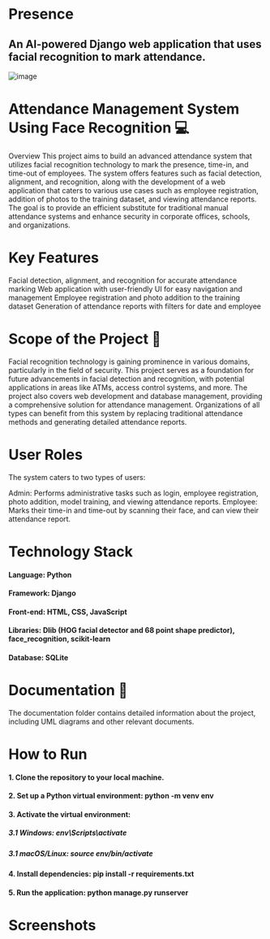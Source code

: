 # Presence
## An AI-powered Django web application that uses facial recognition to mark attendance.

![image](https://github.com/YaseenMunowwar/Presence/assets/120727198/4cd52b82-f2aa-439a-a396-155ca27ba5b7)

# Attendance Management System Using Face Recognition 💻
Overview
This project aims to build an advanced attendance system that utilizes facial recognition technology to mark the presence, time-in, and time-out of employees. The system offers features such as facial detection, alignment, and recognition, along with the development of a web application that caters to various use cases such as employee registration, addition of photos to the training dataset, and viewing attendance reports. The goal is to provide an efficient substitute for traditional manual attendance systems and enhance security in corporate offices, schools, and organizations.

# Key Features
Facial detection, alignment, and recognition for accurate attendance marking
Web application with user-friendly UI for easy navigation and management
Employee registration and photo addition to the training dataset
Generation of attendance reports with filters for date and employee

# Scope of the Project 🚀
Facial recognition technology is gaining prominence in various domains, particularly in the field of security. This project serves as a foundation for future advancements in facial detection and recognition, with potential applications in areas like ATMs, access control systems, and more. The project also covers web development and database management, providing a comprehensive solution for attendance management. Organizations of all types can benefit from this system by replacing traditional attendance methods and generating detailed attendance reports.

# User Roles
The system caters to two types of users:

Admin: Performs administrative tasks such as login, employee registration, photo addition, model training, and viewing attendance reports.
Employee: Marks their time-in and time-out by scanning their face, and can view their attendance report.

# Technology Stack
#### Language: Python
#### Framework: Django
#### Front-end: HTML, CSS, JavaScript
#### Libraries: Dlib (HOG facial detector and 68 point shape predictor), face_recognition, scikit-learn
#### Database: SQLite

# Documentation 📰
The documentation folder contains detailed information about the project, including UML diagrams and other relevant documents.

# How to Run
#### 1. Clone the repository to your local machine.
#### 2. Set up a Python virtual environment: python -m venv env
#### 3. Activate the virtual environment:
 ##### 3.1 Windows: env\Scripts\activate
 ##### 3.1 macOS/Linux: source env/bin/activate
#### 4. Install dependencies: pip install -r requirements.txt
#### 5. Run the application: python manage.py runserver

# Screenshots

